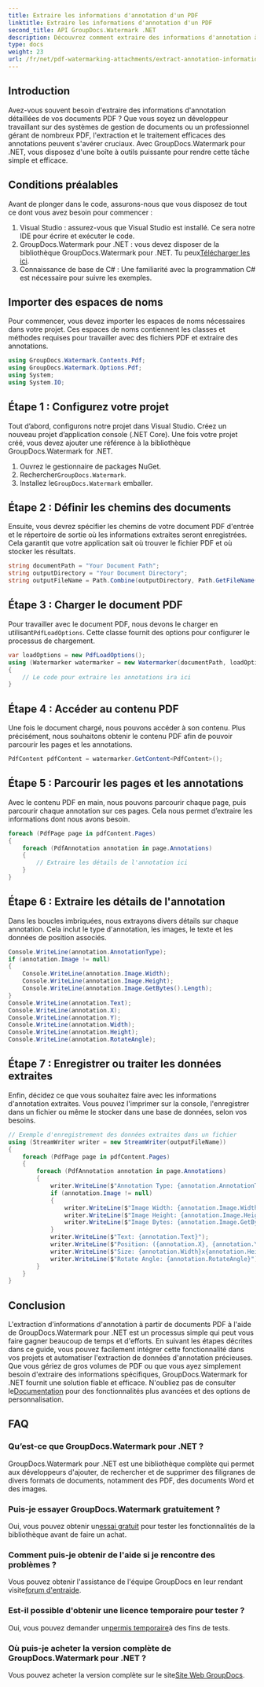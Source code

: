 ```yaml
---
title: Extraire les informations d'annotation d'un PDF
linktitle: Extraire les informations d'annotation d'un PDF
second_title: API GroupDocs.Watermark .NET
description: Découvrez comment extraire des informations d'annotation à partir de documents PDF à l'aide de GroupDocs.Watermark pour .NET dans ce guide détaillé étape par étape.
type: docs
weight: 23
url: /fr/net/pdf-watermarking-attachments/extract-annotation-information-pdf/
---
```

## Introduction
Avez-vous souvent besoin d'extraire des informations d'annotation détaillées de vos documents PDF ? Que vous soyez un développeur travaillant sur des systèmes de gestion de documents ou un professionnel gérant de nombreux PDF, l'extraction et le traitement efficaces des annotations peuvent s'avérer cruciaux. Avec GroupDocs.Watermark pour .NET, vous disposez d'une boîte à outils puissante pour rendre cette tâche simple et efficace.
## Conditions préalables
Avant de plonger dans le code, assurons-nous que vous disposez de tout ce dont vous avez besoin pour commencer :
1. Visual Studio : assurez-vous que Visual Studio est installé. Ce sera notre IDE pour écrire et exécuter le code.
2.  GroupDocs.Watermark pour .NET : vous devez disposer de la bibliothèque GroupDocs.Watermark pour .NET. Tu peux[Télécharger les ici](https://releases.groupdocs.com/Watermark/net/).
3. Connaissance de base de C# : Une familiarité avec la programmation C# est nécessaire pour suivre les exemples.
## Importer des espaces de noms
Pour commencer, vous devez importer les espaces de noms nécessaires dans votre projet. Ces espaces de noms contiennent les classes et méthodes requises pour travailler avec des fichiers PDF et extraire des annotations.
```csharp
using GroupDocs.Watermark.Contents.Pdf;
using GroupDocs.Watermark.Options.Pdf;
using System;
using System.IO;
```
## Étape 1 : Configurez votre projet
Tout d’abord, configurons notre projet dans Visual Studio. Créez un nouveau projet d’application console (.NET Core). Une fois votre projet créé, vous devez ajouter une référence à la bibliothèque GroupDocs.Watermark for .NET.
1. Ouvrez le gestionnaire de packages NuGet.
2.  Rechercher`GroupDocs.Watermark`.
3.  Installez le`GroupDocs.Watermark` emballer.
## Étape 2 : Définir les chemins des documents
Ensuite, vous devrez spécifier les chemins de votre document PDF d'entrée et le répertoire de sortie où les informations extraites seront enregistrées. Cela garantit que votre application sait où trouver le fichier PDF et où stocker les résultats.
```csharp
string documentPath = "Your Document Path";
string outputDirectory = "Your Document Directory";
string outputFileName = Path.Combine(outputDirectory, Path.GetFileName(documentPath));
```
## Étape 3 : Charger le document PDF
 Pour travailler avec le document PDF, nous devons le charger en utilisant`PdfLoadOptions`. Cette classe fournit des options pour configurer le processus de chargement.
```csharp
var loadOptions = new PdfLoadOptions();
using (Watermarker watermarker = new Watermarker(documentPath, loadOptions))
{
    // Le code pour extraire les annotations ira ici
}
```
## Étape 4 : Accéder au contenu PDF
Une fois le document chargé, nous pouvons accéder à son contenu. Plus précisément, nous souhaitons obtenir le contenu PDF afin de pouvoir parcourir les pages et les annotations.
```csharp
PdfContent pdfContent = watermarker.GetContent<PdfContent>();
```
## Étape 5 : Parcourir les pages et les annotations
Avec le contenu PDF en main, nous pouvons parcourir chaque page, puis parcourir chaque annotation sur ces pages. Cela nous permet d’extraire les informations dont nous avons besoin.
```csharp
foreach (PdfPage page in pdfContent.Pages)
{
    foreach (PdfAnnotation annotation in page.Annotations)
    {
        // Extraire les détails de l'annotation ici
    }
}
```
## Étape 6 : Extraire les détails de l'annotation
Dans les boucles imbriquées, nous extrayons divers détails sur chaque annotation. Cela inclut le type d'annotation, les images, le texte et les données de position associés.
```csharp
Console.WriteLine(annotation.AnnotationType);
if (annotation.Image != null)
{
    Console.WriteLine(annotation.Image.Width);
    Console.WriteLine(annotation.Image.Height);
    Console.WriteLine(annotation.Image.GetBytes().Length);
}
Console.WriteLine(annotation.Text);
Console.WriteLine(annotation.X);
Console.WriteLine(annotation.Y);
Console.WriteLine(annotation.Width);
Console.WriteLine(annotation.Height);
Console.WriteLine(annotation.RotateAngle);
```
## Étape 7 : Enregistrer ou traiter les données extraites
Enfin, décidez ce que vous souhaitez faire avec les informations d'annotation extraites. Vous pouvez l'imprimer sur la console, l'enregistrer dans un fichier ou même le stocker dans une base de données, selon vos besoins.
```csharp
// Exemple d'enregistrement des données extraites dans un fichier
using (StreamWriter writer = new StreamWriter(outputFileName))
{
    foreach (PdfPage page in pdfContent.Pages)
    {
        foreach (PdfAnnotation annotation in page.Annotations)
        {
            writer.WriteLine($"Annotation Type: {annotation.AnnotationType}");
            if (annotation.Image != null)
            {
                writer.WriteLine($"Image Width: {annotation.Image.Width}");
                writer.WriteLine($"Image Height: {annotation.Image.Height}");
                writer.WriteLine($"Image Bytes: {annotation.Image.GetBytes().Length}");
            }
            writer.WriteLine($"Text: {annotation.Text}");
            writer.WriteLine($"Position: ({annotation.X}, {annotation.Y})");
            writer.WriteLine($"Size: {annotation.Width}x{annotation.Height}");
            writer.WriteLine($"Rotate Angle: {annotation.RotateAngle}");
        }
    }
}
```
## Conclusion
L'extraction d'informations d'annotation à partir de documents PDF à l'aide de GroupDocs.Watermark pour .NET est un processus simple qui peut vous faire gagner beaucoup de temps et d'efforts. En suivant les étapes décrites dans ce guide, vous pouvez facilement intégrer cette fonctionnalité dans vos projets et automatiser l'extraction de données d'annotation précieuses.
 Que vous gériez de gros volumes de PDF ou que vous ayez simplement besoin d'extraire des informations spécifiques, GroupDocs.Watermark for .NET fournit une solution fiable et efficace. N'oubliez pas de consulter le[Documentation](https://reference.groupdocs.com/Watermark/net/) pour des fonctionnalités plus avancées et des options de personnalisation.
## FAQ
### Qu’est-ce que GroupDocs.Watermark pour .NET ?
GroupDocs.Watermark pour .NET est une bibliothèque complète qui permet aux développeurs d'ajouter, de rechercher et de supprimer des filigranes de divers formats de documents, notamment des PDF, des documents Word et des images.
### Puis-je essayer GroupDocs.Watermark gratuitement ?
 Oui, vous pouvez obtenir un[essai gratuit](https://releases.groupdocs.com/) pour tester les fonctionnalités de la bibliothèque avant de faire un achat.
### Comment puis-je obtenir de l'aide si je rencontre des problèmes ?
 Vous pouvez obtenir l'assistance de l'équipe GroupDocs en leur rendant visite[forum d'entraide](https://forum.groupdocs.com/c/watermark/19).
### Est-il possible d'obtenir une licence temporaire pour tester ?
 Oui, vous pouvez demander un[permis temporaire](https://purchase.groupdocs.com/temporary-license/)à des fins de tests.
### Où puis-je acheter la version complète de GroupDocs.Watermark pour .NET ?
 Vous pouvez acheter la version complète sur le site[Site Web GroupDocs](https://purchase.groupdocs.com/buy).